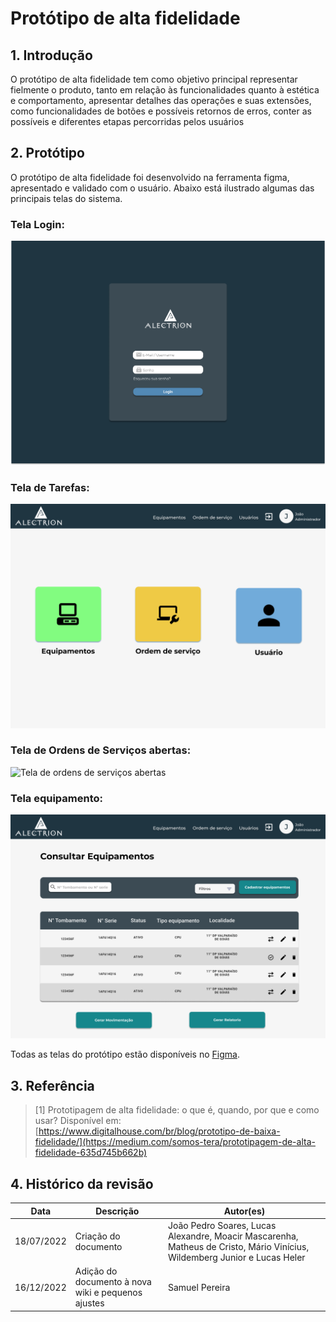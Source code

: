# Protótipo de alta fidelidade
## 1. Introdução
O protótipo de alta fidelidade tem como objetivo principal representar fielmente o produto, tanto em relação às funcionalidades quanto à estética e comportamento, apresentar detalhes das operações e suas extensões, como funcionalidades de botões e possíveis retornos de erros, conter as possíveis e diferentes etapas percorridas pelos usuários

## 2. Protótipo
O protótipo de alta fidelidade foi desenvolvido na ferramenta figma, apresentado e validado com o usuário. Abaixo está ilustrado algumas das principais telas do sistema.

### Tela Login:
![Tela de login](../../assets/prototipos/alta/login.png)

### Tela de Tarefas:
![Tela de tarefas](../../assets/prototipos/alta/tarefas.png)

### Tela de Ordens de Serviços abertas:
![Tela de ordens de serviços abertas](../../assets/prototipos/alta/ordem-de-serviço.png)

### Tela equipamento:
![Tela de equipamentos](../../assets/prototipos/alta/equipamentos.png)

Todas as telas do protótipo estão disponíveis no [Figma](https://www.figma.com/file/UaUTq18rw4VxKExnPCp5N5/Alectrion-(Copy)?node-id=69%3A2&t=U9Kfc0F6JFjUJvuf-1).

## 3. Referência
> [1] Prototipagem de alta fidelidade: o que é, quando, por que e como usar? Disponível em: [https://www.digitalhouse.com/br/blog/prototipo-de-baixa-fidelidade/](https://medium.com/somos-tera/prototipagem-de-alta-fidelidade-635d745b662b)

## 4. Histórico da revisão
|**Data**|**Descrição**|**Autor(es)**|
|--------|-------------|-------------|
| 18/07/2022 | Criação do documento | João Pedro Soares, Lucas Alexandre, Moacir Mascarenha, Matheus de Cristo, Mário Vinícius, Wildemberg Junior e Lucas Heler |
| 16/12/2022 | Adição do documento à nova wiki e pequenos ajustes | Samuel Pereira |